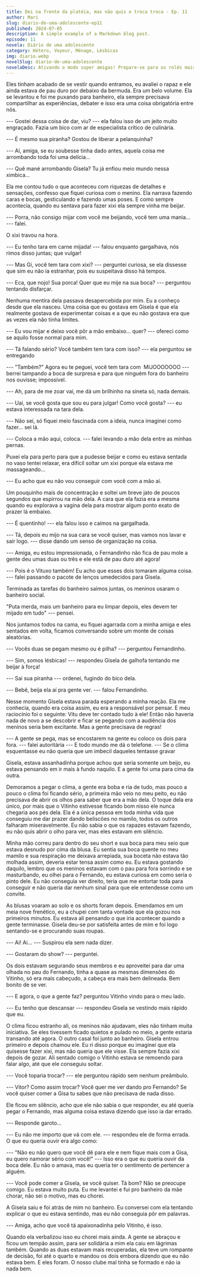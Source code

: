 ```yaml
---
title: Dei na frente da platéia, mas não quis o troca troca - Ep. 11
author: Mari
slug: diario-de-uma-adolescente-ep11
published: 2024-07-05
description: A simple example of a Markdown blog post.
episode: 11
novela: Diário de uma adolescente
category: Hétero, Voyeur, Ménage, Lésbicas
img: diario.webp
novelSlug: diario-de-uma-adolescente
novelaDesc: Ativando o modo super amigas! Prepare-se para os rolês mais insanos que duas garotas podem aprontar, como se fosse a coisa mais normal do mundo!
---
```


Eles tinham acabado de se vestir quando entramos, eu avaliei o rapaz e ele ainda estava de pau duro por debaixo da bermuda. Era um belo volume. Ela se levantou e foi me puxando para banheiro, ela sempre precisava compartilhar as experiências, debater e isso era uma coisa obrigatória entre nós.

--- Gostei dessa coisa de dar, viu? --- ela falou isso de um jeito muito engraçado. Fazia um bico com ar de especialista crítico de culinária.

--- É mesmo sua piranha? Gostou de liberar a pelanquinha?

--- Aí, amiga, se eu soubesse tinha dado antes, aquela coisa me arrombando toda foi uma delícia...

--- Quê mané arrombando Gisela? Tu já enfiou meio mundo nessa ximbica...

Ela me contou tudo o que aconteceu com riquezas de detalhes e sensações, confesso que fiquei curiosa com o menino. Ela narrava fazendo caras e bocas, gesticulando e fazendo umas poses. E como sempre acontecia, quando eu sentava para fazer xixi ela sempre vinha me beijar.

--- Porra, não consigo mijar com você me beijando, você tem uma mania... --- falei.

O xixi travou na hora.

--- Eu tenho tara em carne mijada! --- falou enquanto gargalhava, nós rimos disso juntas; que vulgar!

--- Mas Gi, você tem tara com xixi? --- perguntei curiosa, se ela dissesse que sim eu não ia estranhar, pois eu suspeitava disso há tempos.

--- Eca, que nojo! Sua porca! Quer que eu mije na sua boca? --- perguntou tentando disfarçar.

Nenhuma mentira dela passava desapercebida por mim. Eu a conheço desde que ela nasceu. Uma coisa que eu gostava em Gisela é que ela realmente gostava de experimentar coisas e a que eu não gostava era que as vezes ela não tinha limites.

--- Eu vou mijar e deixo você pôr a mão embaixo... quer? --- ofereci como se aquilo fosse normal para mim.

--- Tá falando sério? Você também tem tara com isso? --- ela perguntou se entregando

--- "Também?" Agora eu te peguei, você tem tara com  MIJOOOOOOO --- berrei tampando a boca de surpresa e para que ninguém fora do banheiro nos ouvisse; impossível.

--- Ah, para de me zoar vai, me dá um brilhinho na sineta só, nada demais.

--- Uai, se você gosta que sou eu para julgar! Como você gosta? --- eu estava interessada na tara dela.

--- Não sei, só fiquei meio fascinada com a ideia, nunca imaginei como fazer... sei lá.

--- Coloca a mão aqui, coloca. --- falei levando a mão dela entre as minhas pernas.

Puxei ela para perto para que a pudesse beijar e como eu estava sentada no vaso tentei relaxar, era difícil soltar um xixi porque ela estava me massageando...

--- Eu acho que eu não vou conseguir com você com a mão aí.

Um pouquinho mais de concentração e soltei um breve jato de poucos segundos que espirrou na mão dela. A cara que ela fazia era a mesma quando eu explorava a vagina dela para mostrar algum ponto exato de prazer lá embaixo.

--- É quentinho! --- ela falou isso e caímos na gargalhada.

--- Tá, depois eu mijo na sua cara se você quiser, mas vamos nos lavar e sair logo. --- disse dando um senso de organização na coisa.

--- Amiga, eu estou impressionada, o Fernandinho não fica de pau mole a gente deu umas duas ou três e ele está de pau duro até agora!

--- Pois é o Vituxo também! Eu acho que esses dois tomaram alguma coisa. --- falei passando o pacote de lenços umedecidos para Gisela.

Terminada as tarefas do banheiro saímos juntas, os meninos usaram o banheiro social.

"Puta merda, mais um banheiro para eu limpar depois, eles devem ter mijado em tudo" --- pensei.

Nos juntamos todos na cama, eu fiquei agarrada com a minha amiga e eles sentados em volta, ficamos conversando sobre um monte de coisas aleatórias.

--- Vocês duas se pegam mesmo ou é pilha? --- perguntou Fernandinho.

--- Sim, somos lésbicas! --- respondeu Gisela de galhofa tentando me beijar à força!

--- Sai sua piranha --- ordenei, fugindo do bico dela.

--- Bebê, beija ela aí pra gente ver. --- falou Fernandinho.

Nesse momento Gisela estava parada esperando a minha reação. Ela me conhecia, quando era coisa assim, eu era a responsável por pensar. E meu raciocínio foi o seguinte: Vitu deve ter contado tudo à ele! Então não haveria nada de novo a se descobrir e ficar se pegando com a audiência dos meninos seria bem excitante. Mas a gente precisava de regras!

--- A gente se pega, mas se encostarem na gente eu coloco os dois para fora. --- falei autoritária --- E todo mundo me dá o telefone. --- Se o clima esquentasse eu não queria que um imbecil daqueles tentasse gravar

Gisela, estava assanhadinha porque achou que seria somente um beijo, eu estava pensando em ir mais à fundo naquilo. E a gente foi uma para cima da outra.

Demoramos a pegar o clima, a gente era boba e ria de tudo, mas pouco a pouco o clima foi ficando sério, a primeira mão veio no meu peito, eu não precisava de abrir os olhos para saber que era a mão dela. O toque dela era único, por mais que o Vitinho estivesse ficando bom nisso ele nunca chegaria aos pés dela. Ela é a única pessoa em toda minha vida que conseguiu me dar prazer dando beliscões no mamilo, todos os outros falharam miseravelmente. Eu não sabia o que os rapazes estavam fazendo, eu não quis abrir o olho para ver, mas eles estavam em silêncio.

Minha mão correu para dentro do seu short e sua boca para meu seio que estava desnudo por cima da blusa. Eu sentia sua boca quente no meu mamilo e sua respiração me deixava arrepiada, sua boceta não estava tão molhada assim, deveria estar tensa assim como eu. Eu estava gostando daquilo, lembro que os meninos estavam com o pau para fora sorrindo e se masturbando, eu olhei para o Fernando, eu estava curiosa em como seria o pinto dele. Eu não conseguia ver direito, teria que me entortar toda para conseguir e não queria dar nenhum sinal para que ele entendesse como um convite.

As blusas voaram ao solo e os shorts foram depois. Emendamos em um meia nove frenético, eu a chupei com tanta vontade que ela gozou nos primeiros minutos. Eu estava ali pensando o que iria acontecer quando a gente terminasse. Gisela deu-se por satisfeita antes de mim e foi logo sentando-se e procurando suas roupas.

--- Ai! Ai... --- Suspirou ela sem nada dizer.

--- Gostaram do show? --- perguntei.

Os dois estavam segurando seus membros e eu aproveitei para dar uma olhada no pau do Fernando, tinha a quase as mesmas dimensões do Vitinho, só era mais cabeçudo, a cabeça era mais bem delineada. Bem bonito de se ver.

--- E agora, o que a gente faz? perguntou Vitinho vindo para o meu lado.

--- Eu tenho que descansar --- respondeu Gisela se vestindo mais rápido que eu.

O clima ficou estranho ali, os meninos não ajudavam, eles não tinham muita iniciativa. Se eles tivessem ficado quietos e pulado no meio, a gente estaria transando até agora. O outro casal foi junto ao banheiro. Gisela entrou primeiro e depois chamou ele. Eu ri disso porque eu imaginei que ela quisesse fazer xixi, mas não queria que ele visse. Ela sempre fazia xixi depois de gozar. Ali sentado comigo o Vitinho estava se remoendo para falar algo, até que ele conseguiu soltar.

--- Você toparia trocar? --- ele perguntou rápido sem nenhum preâmbulo.

--- Vitor? Como assim trocar? Você quer me ver dando pro Fernando? Se você quiser comer a Gisa tu sabes que não precisava de nada disso.

Ele ficou em silêncio, acho que ele não sabia o que responder, eu até queria pegar o Fernando, mas alguma coisa estava dizendo que isso ia dar errado.

--- Responde garoto...

--- Eu não me importo que vá com ele. --- respondeu ele de forma errada. O que eu queria ouvir era algo como:

--- "Não eu não quero que você dê para ele e nem fique mais com a Gisa, eu quero namorar sério com você!" --- Isso era o que eu queria ouvir da boca dele. Eu não o amava, mas eu queria ter o sentimento de pertencer a alguém.

--- Você pode comer a Gisela, se você quiser. Tá bom? Não se preocupe comigo. Eu estava muito puta. Eu me levantei e fui pro banheiro da mãe chorar, não sei o motivo, mas eu chorei.

A Gisela saiu e foi atrás de mim no banheiro. Eu conversei com ela tentando explicar o que eu estava sentindo, mas eu não conseguia pôr em palavras.

--- Amiga, acho que você tá apaixonadinha pelo Vitinho, é isso.

Quando ela verbalizou isso eu chorei mais ainda. A gente se abraçou e ficou um tempão assim, para ser solidária a mim ela caiu em lágrimas também. Quando as duas estavam mais recuperadas, ela teve um rompante de decisão, foi até o quarto e mandou os dois embora dizendo que eu não estava bem. E eles foram. O nosso clube mal tinha se formado e não ia nada bem.
